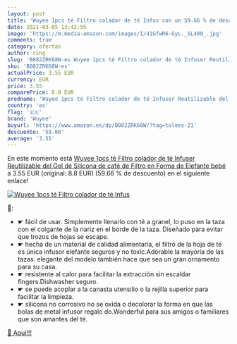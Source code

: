 ```yaml
---
layout: post
title: 'Wuyee 1pcs té Filtro colador de té Infus con un 59.66 % de descuento'
date: 2021-03-05 13:42:55
image: 'https://m.media-amazon.com/images/I/41GfwR6-GyL._SL400_.jpg'
comments: true
category: ofertas
author: ring
slug: 'B082ZRK68W-es Wuyee 1pcs té Filtro colador de té Infuser Reutilizable...'
sku: 'B082ZRK68W-es'
actualPrice: 3.55 EUR
currency: EUR
price: 3.55
comparePrice: 8.8 EUR
prodname: 'Wuyee 1pcs té Filtro colador de té Infuser Reutilizable del Gel de Silicona de café de Filtro en Forma de Elefante bebé'
country: 'es'
flag: '🇪🇸'
brand: 'Wuyee'
buyurl: 'https://www.amazon.es/dp/B082ZRK68W/?tag=tolees-21'
descuento: '59.66'
average: '3.55'
---
```


En este momento está [Wuyee 1pcs té Filtro colador de té Infuser Reutilizable del Gel de Silicona de café de Filtro en Forma de Elefante bebé](https://www.amazon.es/dp/B082ZRK68W/?tag=tolees-21) a 3.55 EUR (original: 8.8 EUR) (59.66 %  de descuento) en el siguiente enlace!

[![Wuyee 1pcs té Filtro colador de té Infus](https://m.media-amazon.com/images/I/41GfwR6-GyL._SL400_.jpg)](https://www.amazon.es/dp/B082ZRK68W/?tag=tolees-21)

🔎:

- ☛ fácil de usar. Simplemente llenarlo con té a granel, lo puso en la taza con el colgante de la nariz en el borde de la taza. Diseñado para evitar que trozos de hojas se escape.
- ☛ hecha de un material de calidad alimentaria, el filtro de la hoja de té es única infusor elefante seguros y no toxic.Adorable la mayoría de las tazas. elegante del modelo también hace que sea un gran ornamento para su casa.
- ☛ resistente al calor para facilitar la extracción sin escaldar fingers.Dishwasher seguro.
- ☛ se puede acoplar a la canasta utensilio o la rejilla superior para facilitar la limpieza.
- ☛ silicona no corrosivo no se oxida o decolorar la forma en que las bolas de metal infusor regalo do.Wonderful para sus amigos o familiares que son amantes del té.

[🛒 Aquí!!!](https://www.amazon.es/dp/B082ZRK68W/?tag=tolees-21)
